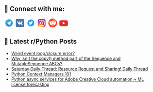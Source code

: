 ## 🔎 Connect with me:
[<img src="https://github.com/bullbesh/bullbesh/blob/main/images/Telegram.png" width="32" height="32" />](https://t.me/bullbesh)
[<img src="https://github.com/bullbesh/bullbesh/blob/main/images/VK.png" width="32" height="32" />](https://vk.com/bullbesh)
[<img src="https://github.com/bullbesh/bullbesh/blob/main/images/Twitter.png" width="32" height="32" />](https://twitter.com/bullbesh1)
[<img src="https://github.com/bullbesh/bullbesh/blob/main/images/Instagram.png" width="32" height="32" />](https://www.instagram.com/bullbesh)
[<img src="https://github.com/bullbesh/bullbesh/blob/main/images/Reddit.png" width="32" height="32" />](https://www.reddit.com/user/bullbesh)
[<img src="https://github.com/bullbesh/bullbesh/blob/main/images/YouTube.png" width="32" height="32" />](https://www.youtube.com/channel/UCtfjRs6uzgq5mfm8S06WTcg)

## 📕 Latest r/Python Posts
<!-- BLOG-POST-LIST:START -->
- [Weird event loop/closure error?](https://www.reddit.com/r/Python/comments/1nlqcrz/weird_event_loopclosure_error/)
- [Why isn&#39;t the copy&lpar;&rpar; method part of the Sequence and MutableSequence ABCs?](https://www.reddit.com/r/Python/comments/1nllur9/why_isnt_the_copy_method_part_of_the_sequence_and/)
- [Saturday Daily Thread: Resource Request and Sharing! Daily Thread](https://www.reddit.com/r/Python/comments/1nljibj/saturday_daily_thread_resource_request_and/)
- [Python Context Managers 101](https://www.reddit.com/r/Python/comments/1nld9qx/python_context_managers_101/)
- [Python async services for Adobe Creative Cloud automation + ML license forecasting](https://www.reddit.com/r/Python/comments/1nld16q/python_async_services_for_adobe_creative_cloud/)
<!-- BLOG-POST-LIST:END -->
